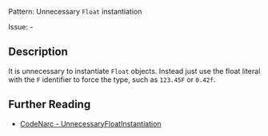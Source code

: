 Pattern: Unnecessary `Float` instantiation

Issue: -

## Description

It is unnecessary to instantiate `Float` objects. Instead just use the float literal with the `F` identifier to force the type, such as `123.45F` or `0.42f`.

## Further Reading

* [CodeNarc - UnnecessaryFloatInstantiation](https://codenarc.github.io/CodeNarc/codenarc-rules-unnecessary.html#unnecessaryfloatinstantiation-rule)